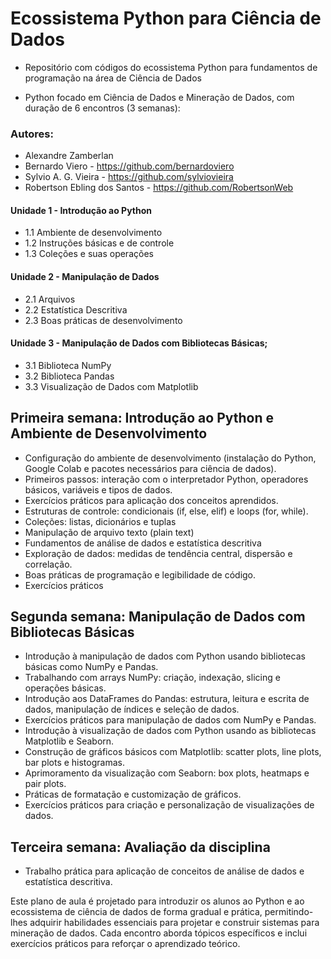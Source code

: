 # Ecossistema Python para Ciência de Dados

  - Repositório com códigos do ecossistema Python para fundamentos de programação na área de Ciência de Dados

  - Python focado em Ciência de Dados e Mineração de Dados, com duração de 6 encontros (3 semanas):

### Autores: 
  - Alexandre Zamberlan
  - Bernardo Viero - https://github.com/bernardoviero
  - Sylvio A. G. Vieira - https://github.com/sylviovieira
  - Robertson Ebling dos Santos - https://github.com/RobertsonWeb

#### Unidade 1 - Introdução ao Python 
  - 1.1 Ambiente de desenvolvimento
  - 1.2 Instruções básicas e de controle
  - 1.3 Coleções e suas operações
  
#### Unidade 2 - Manipulação de Dados
  - 2.1 Arquivos
  - 2.2 Estatística Descritiva
  - 2.3 Boas práticas de desenvolvimento

#### Unidade 3 - Manipulação de Dados com Bibliotecas Básicas; 
  - 3.1 Biblioteca NumPy
  - 3.2 Biblioteca Pandas
  - 3.3 Visualização de Dados com Matplotlib

## Primeira semana: Introdução ao Python e Ambiente de Desenvolvimento
- Configuração do ambiente de desenvolvimento (instalação do Python, Google Colab e pacotes necessários para ciência de dados).
- Primeiros passos: interação com o interpretador Python, operadores básicos, variáveis e tipos de dados.
- Exercícios práticos para aplicação dos conceitos aprendidos.
- Estruturas de controle: condicionais (if, else, elif) e loops (for, while).
- Coleções: listas, dicionários e tuplas
- Manipulação de arquivo texto (plain text)
- Fundamentos de análise de dados e estatística descritiva
- Exploração de dados: medidas de tendência central, dispersão e correlação.
- Boas práticas de programação e legibilidade de código.
- Exercícios práticos

## Segunda semana: Manipulação de Dados com Bibliotecas Básicas 
- Introdução à manipulação de dados com Python usando bibliotecas básicas como NumPy e Pandas.
- Trabalhando com arrays NumPy: criação, indexação, slicing e operações básicas.
- Introdução aos DataFrames do Pandas: estrutura, leitura e escrita de dados, manipulação de índices e seleção de dados.
- Exercícios práticos para manipulação de dados com NumPy e Pandas.
- Introdução à visualização de dados com Python usando as bibliotecas Matplotlib e Seaborn.
- Construção de gráficos básicos com Matplotlib: scatter plots, line plots, bar plots e histogramas.
- Aprimoramento da visualização com Seaborn: box plots, heatmaps e pair plots.
- Práticas de formatação e customização de gráficos.
- Exercícios práticos para criação e personalização de visualizações de dados.

## Terceira semana: Avaliação da disciplina
- Trabalho prática para aplicação de conceitos de análise de dados e estatística descritiva.

Este plano de aula é projetado para introduzir os alunos ao Python e ao ecossistema de ciência de dados de forma gradual e prática, permitindo-lhes adquirir habilidades essenciais para projetar e construir sistemas para mineração de dados. Cada encontro aborda tópicos específicos e inclui exercícios práticos para reforçar o aprendizado teórico.
